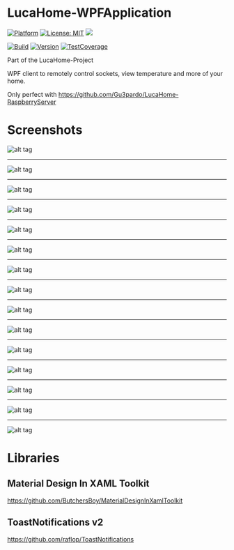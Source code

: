# LucaHome-WPFApplication

[![Platform](https://img.shields.io/badge/platform-Windows10-blue.svg)](https://de.wikipedia.org/wiki/Microsoft_Windows_10)
[![License: MIT](https://img.shields.io/badge/License-MIT-blue.svg)](https://opensource.org/licenses/MIT)
<a target="_blank" href="https://www.paypal.me/GuepardoApps" title="Donate using PayPal"><img src="https://img.shields.io/badge/paypal-donate-blue.svg" /></a>

[![Build](https://img.shields.io/badge/build-successful-green.svg)](https://github.com/Gu3pardo/LucaHome-WPFApplication)
[![Version](https://img.shields.io/badge/version-v0.3.0.170711-green.svg)](https://github.com/Gu3pardo/LucaHome-WPFApplication)
[![TestCoverage](https://img.shields.io/badge/testcoverage-less5percent-red.svg)](https://github.com/Gu3pardo/LucaHome-WPFApplication)

Part of the LucaHome-Project

WPF client to remotely control sockets, view temperature and more of your home.

Only perfect with https://github.com/Gu3pardo/LucaHome-RaspberryServer

# Screenshots

![alt tag](https://github.com/Gu3pardo/LucaHome-WPFApplication/blob/master/screenshots/img001.png)
___________
![alt tag](https://github.com/Gu3pardo/LucaHome-WPFApplication/blob/master/screenshots/img002.png)
___________
![alt tag](https://github.com/Gu3pardo/LucaHome-WPFApplication/blob/master/screenshots/img003.png)
___________
![alt tag](https://github.com/Gu3pardo/LucaHome-WPFApplication/blob/master/screenshots/img004.png)
___________
![alt tag](https://github.com/Gu3pardo/LucaHome-WPFApplication/blob/master/screenshots/img004_1.png)
___________
![alt tag](https://github.com/Gu3pardo/LucaHome-WPFApplication/blob/master/screenshots/img005.png)
___________
![alt tag](https://github.com/Gu3pardo/LucaHome-WPFApplication/blob/master/screenshots/img005_1.png)
___________
![alt tag](https://github.com/Gu3pardo/LucaHome-WPFApplication/blob/master/screenshots/img006.png)
___________
![alt tag](https://github.com/Gu3pardo/LucaHome-WPFApplication/blob/master/screenshots/img006_1.png)
___________
![alt tag](https://github.com/Gu3pardo/LucaHome-WPFApplication/blob/master/screenshots/img007.png)
___________
![alt tag](https://github.com/Gu3pardo/LucaHome-WPFApplication/blob/master/screenshots/img008.png)
___________
![alt tag](https://github.com/Gu3pardo/LucaHome-WPFApplication/blob/master/screenshots/img008_1.png)
___________
![alt tag](https://github.com/Gu3pardo/LucaHome-WPFApplication/blob/master/screenshots/img009.png)
___________
![alt tag](https://github.com/Gu3pardo/LucaHome-WPFApplication/blob/master/screenshots/img009_1.png)
___________
![alt tag](https://github.com/Gu3pardo/LucaHome-WPFApplication/blob/master/screenshots/img010.png)

# Libraries

## Material Design In XAML Toolkit
https://github.com/ButchersBoy/MaterialDesignInXamlToolkit
## ToastNotifications v2
https://github.com/raflop/ToastNotifications